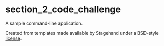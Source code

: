 # section_2_code_challenge

A sample command-line application.

Created from templates made available by Stagehand under a BSD-style
[license](https://github.com/dart-lang/stagehand/blob/master/LICENSE).
